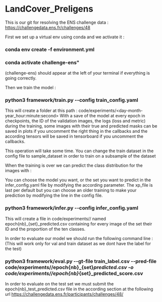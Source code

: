 # LandCover_Preligens

This is our git for resolving the ENS challenge data : https://challengedata.ens.fr/challenges/48



First we set up a virtual env using conda and we activate it :
 ### conda env create -f environment.yml
 ### conda activate challenge-ens"
 
 (challenge-ens) should appear at the left of your terminal if everything is going correctly.
 
 Then we train the model :
 
 ### python3 framework/train.py --config train_config.yaml
 
 This will create a folder at this path : code/experiments/<day-month-year_hour:minute:second>
 With a save of the model at every epoch in checkpoints, the ID of the validation images, the logs (loss and metric) during the training, some images with their true and predicted masks can be saved in plots if you uncomment the right thing in the callbacks and the according tensors will be saved in tensorboard if you uncomment the callbacks.
 
 This operation will take some time.
 You can change the train dataset in the config file to sample_dataset in order to train on a subsample of the dataset
 
 When the training is over we can predict the class distribution for the images with :
 
  You can choose the model you want, or the set you want to predict in the infer_config.yaml file by modifying the according parameter.
  The xp_file is last per default but you can choose an older training to make your prediction by modifying the line in the config file.
### python3 framework/infer.py --config infer_config.yaml
 
 This will create a file in code/experiments/<date>/ named epoch{nb}_{set}_predicted.csv containing for every image of the set their ID and the proportion of the ten classes.

    
In order to evaluate our model we should run the following command line : (This will work only for val and train dataset as we dont have the label for the test)
    
### python3 framework/eval.py --gt-file train_label.csv --pred-file code/experiments/<date>/epoch{nb}_{set}_predicted.csv -o code/experiments/<date>/epoch{nb}_{set}_predicted_score.csv
    
In order to evaluate on the test set we must submit the epoch{nb}_test_predicted.csv file in the according section at the following url https://challengedata.ens.fr/participants/challenges/48/
